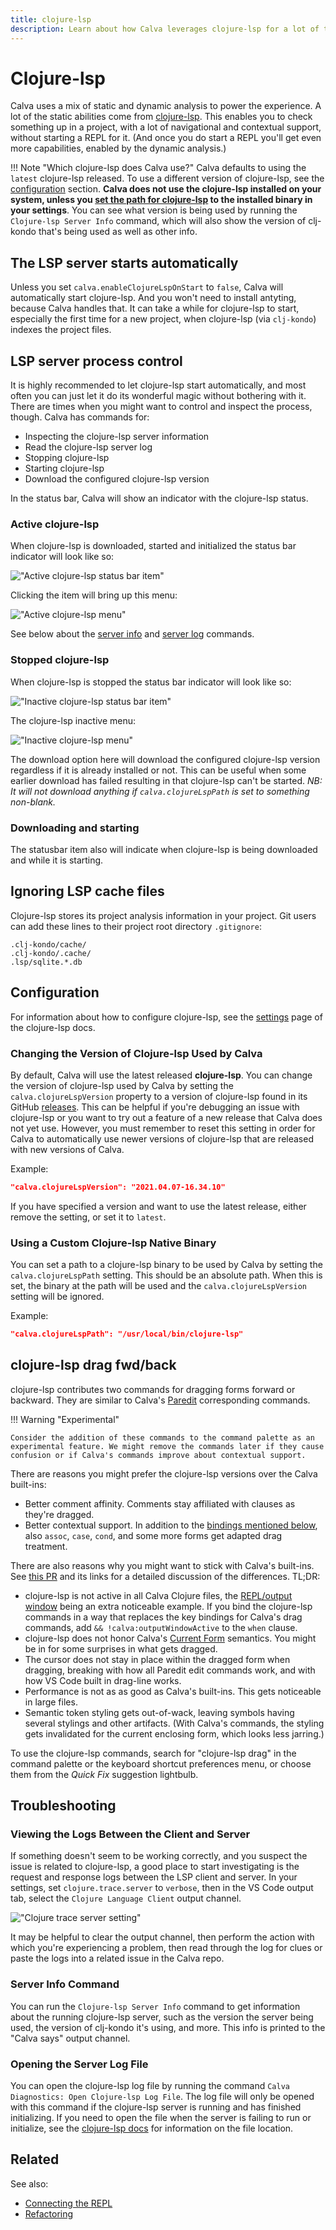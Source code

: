 ```yaml
---
title: clojure-lsp
description: Learn about how Calva leverages clojure-lsp for a lot of the features you love
---
```


# Clojure-lsp

Calva uses a mix of static and dynamic analysis to power the experience. A lot of the static abilities come from [clojure-lsp](https://github.com/snoe/clojure-lsp). This enables you to check something up in a project, with a lot of navigational and contextual support, without starting a REPL for it. (And once you do start a REPL you'll get even more capabilities, enabled by the dynamic analysis.)

!!! Note "Which clojure-lsp does Calva use?"
    Calva defaults to using the `latest` clojure-lsp released. To use a different version of clojure-lsp, see the [configuration](#configuration) section. **Calva does not use the clojure-lsp installed on your system, unless you [set the path for clojure-lsp](#using-a-custom-clojure-lsp-native-binary) to the installed binary in your settings**. You can see what version is being used by running the `Clojure-lsp Server Info` command, which will also show the version of clj-kondo that's being used as well as other info. 

## The LSP server starts automatically

Unless you set `calva.enableClojureLspOnStart` to `false`, Calva will automatically start clojure-lsp. And you won't need to install antyting, because Calva handles that. It can take a while for clojure-lsp to start, especially the first time for a new project, when clojure-lsp (via `clj-kondo`) indexes the project files.

## LSP server process control

It is highly recommended to let clojure-lsp start automatically, and most often you can just let it do its wonderful magic without bothering with it. There are times when you might want to control and inspect the process, though. Calva has commands for:

* Inspecting the clojure-lsp server information
* Read the clojure-lsp server log
* Stopping clojure-lsp
* Starting clojure-lsp
* Download the configured clojure-lsp version

In the status bar, Calva will show an indicator with the clojure-lsp status.

### Active clojure-lsp

When clojure-lsp is downloaded, started and initialized the status bar indicator will look like so:

!["Active clojure-lsp status bar item"](images/clojure-lsp/calva-clojure-lsp-statusbar-active.png "Active clojure-lsp status bar item")

Clicking the item will bring up this menu:

!["Active clojure-lsp menu"](images/clojure-lsp/calva-clojure-lsp-menu-active.png "Active clojure-lsp menu")

See below about the [server info](#server-info-command) and [server log](#opening-the-server-log-file) commands.

### Stopped clojure-lsp

When clojure-lsp is stopped the status bar indicator will look like so:

!["Inactive clojure-lsp status bar item"](images/clojure-lsp/calva-clojure-lsp-statusbar-inactive.png "Inactive clojure-lsp status bar item")

The clojure-lsp inactive menu:

!["Inactive clojure-lsp  menu"](images/clojure-lsp/calva-clojure-lsp-menu-inactive.png "Inactive clojure-lsp menu")

The download option here will download the configured clojure-lsp version regardless if it is already installed or not. This can be useful when some earlier download has failed resulting in that clojure-lsp can't be started. *NB: It will not download anything if `calva.clojureLspPath` is set to something non-blank.*

### Downloading and starting

The statusbar item also will indicate when clojure-lsp is being downloaded and while it is starting.

## Ignoring LSP cache files

Clojure-lsp stores its project analysis information in your project. Git users can add these lines to their project root directory `.gitignore`:

```
.clj-kondo/cache/
.clj-kondo/.cache/
.lsp/sqlite.*.db
```

## Configuration

For information about how to configure clojure-lsp, see the [settings](https://clojure-lsp.github.io/clojure-lsp/settings/) page of the clojure-lsp docs.

### Changing the Version of Clojure-lsp Used by Calva

By default, Calva will use the latest released **clojure-lsp**. You can change the version of clojure-lsp used by Calva by setting the `calva.clojureLspVersion` property to a version of clojure-lsp found in its GitHub [releases](https://github.com/clojure-lsp/clojure-lsp/releases). This can be helpful if you're debugging an issue with clojure-lsp or you want to try out a feature of a new release that Calva does not yet use. However, you must remember to reset this setting in order for Calva to automatically use newer versions of clojure-lsp that are released with new versions of Calva.

Example:

```json
"calva.clojureLspVersion": "2021.04.07-16.34.10"
```

If you have specified a version and want to use the latest release, either remove the setting, or set it to `latest`.

### Using a Custom Clojure-lsp Native Binary

You can set a path to a clojure-lsp binary to be used by Calva by setting the `calva.clojureLspPath` setting. This should be an absolute path. When this is set, the binary at the path will be used and the `calva.clojureLspVersion` setting will be ignored.

Example:

```json
"calva.clojureLspPath": "/usr/local/bin/clojure-lsp"
```

## clojure-lsp drag fwd/back

clojure-lsp contributes two commands for dragging forms forward or backward. They are similar to Calva's [Paredit](paredit.md) corresponding commands.

!!! Warning "Experimental"

    Consider the addition of these commands to the command palette as an experimental feature. We might remove the commands later if they cause confusion or if Calva's commands improve about contextual support.

There are reasons you might prefer the clojure-lsp versions over the Calva built-ins:

* Better comment affinity. Comments stay affiliated with clauses as they're dragged.
* Better contextual support. In addition to the [bindings mentioned below](#drag-bindings-forwardbackward), also `assoc`, `case`, `cond`, and some more forms get adapted drag treatment.

There are also reasons why you might want to stick with Calva's built-ins. See [this PR](https://github.com/BetterThanTomorrow/calva/pull/1698) and its links for a detailed discussion of the differences. TL;DR:

* clojure-lsp is not active in all Calva Clojure files, the [REPL/output window](output.md) being an extra noticeable example. If you bind the clojure-lsp commands in a way that replaces the key bindings for Calva's drag commands, add `&& !calva:outputWindowActive` to the `when` clause.
* clojure-lsp does not honor Calva's [Current Form](https://www.youtube.com/watch?v=8ygw7LLLU1w) semantics. You might be in for some surprises in what gets dragged.
* The cursor does not stay in place within the dragged form when dragging, breaking with how all Paredit edit commands work, and with how VS Code built in drag-line works.
* Performance is not as as good as Calva's built-ins. This gets noticeable in large files.
* Semantic token styling gets out-of-wack, leaving symbols having several stylings and other artifacts. (With Calva's commands, the styling gets invalidated for the current enclosing form, which looks less jarring.)

To use the clojure-lsp commands, search for "clojure-lsp drag" in the command palette or the keyboard shortcut preferences menu, or choose them from the _Quick Fix_ suggestion lightbulb.

## Troubleshooting

### Viewing the Logs Between the Client and Server

If something doesn't seem to be working correctly, and you suspect the issue is related to clojure-lsp, a good place to start investigating is the request and response logs between the LSP client and server. In your settings, set `clojure.trace.server` to `verbose`, then in the VS Code output tab, select the `Clojure Language Client` output channel.

!["Clojure trace server setting"](images/clojure-lsp/trace-server-setting.png "Clojure trace server setting")

It may be helpful to clear the output channel, then perform the action with which you're experiencing a problem, then read through the log for clues or paste the logs into a related issue in the Calva repo.

### Server Info Command

You can run the `Clojure-lsp Server Info` command to get information about the running clojure-lsp server, such as the version the server being used, the version of clj-kondo it's using, and more. This info is printed to the "Calva says" output channel.

### Opening the Server Log File

You can open the clojure-lsp log file by running the command `Calva Diagnostics: Open Clojure-lsp Log File`. The log file will only be opened with this command if the clojure-lsp server is running and has finished initializing. If you need to open the file when the server is failing to run or initialize, see the [clojure-lsp docs](https://clojure-lsp.io/troubleshooting/#server-log) for information on the file location.

## Related

See also:

* [Connecting the REPL](connect.md)
* [Refactoring](refactoring.md)
